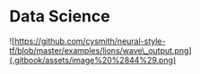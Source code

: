 # Data Science

![https://github.com/cysmith/neural-style-tf/blob/master/examples/lions/wave\_output.png](.gitbook/assets/image%20%2844%29.png)

